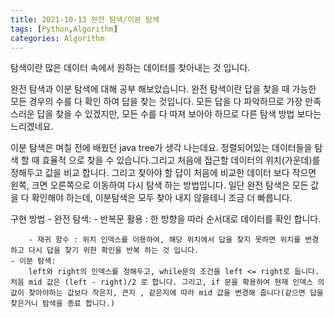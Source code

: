 ```yaml
---
title: 2021-10-13 완전 탐색/이분 탐색
tags: [Python,Algorithm]
categories: Algorithm
---
```

탐색이란 많은 데이터 속에서 원하는 데이터를 찾아내는 것 입니다. 

완전 탐색과 이분 탐색에 대해 공부 해보았습니다. 
완전 탐색이란 답을 찾을 때 가능한 모든 경우의 수를 다 확인 하여 답을 찾는 것입니다. 모든 답을 다 파악하므로 가장 만족스러운 답을 찾을 수 있겠지만, 모든 수를 다 따져 보아야 하므로 다른 탐색 방법 보다는 느리겠네요. 


이분 탐색은 며칠 전에 배웠던 java tree가 생각 나는데요. 정렬되어있는 데이터들을 탐색 할 때 효율적 으로 찾을 수 있습니다.그리고 처음에 접근할 데이터의 위치(가운데)를 정해두고 값을 비교 합니다. 그리고 찾아야 할 답이 처음에 비교한 데이터 보다 작으면 왼쪽, 크면 오른쪽으로 이동하여 다시 탐색 하는 방법입니다. 
일단 완전 탐색은 모든 값을 다 확인해야 하는데, 이분탐색은 모두 찾아 내지 않을테니 조금 더 빠릅니다. 

구현 방법
    - 완전 탐색: 
        - 반복문 활용 : 한 방향을 따라 순서대로 데이터를 확인 합니다. 

        - 재귀 함수 : 위치 인덱스를 이용하여, 해당 위치에서 답을 찾지 못하면 위치를 변경하고 다시 답을 찾기 위한 확인을 반복 하는 것 입니다. 
    - 이분 탐색: 
        left와 right의 인덱스를 정해두고, while문의 조건을 left <= right로 둡니다. 처음 mid 값은 (left - right)/2 로 합니다. 그리고, if 문을 확용하여 현재 인덱스 의 값이 찾아야하는 값보다 작은지, 큰지 , 같은지에 따라 mid 값을 변경해 줍니다(같으면 답을 찾은거니 탐색을 종료 합니다.)
